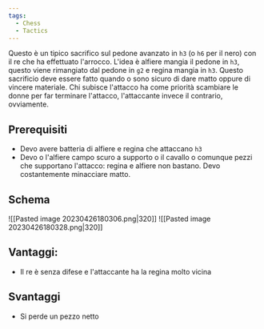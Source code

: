 ```yaml
---
tags:
  - Chess
  - Tactics
---
```

Questo è un tipico sacrifico sul pedone avanzato in `h3` (o `h6` per il nero) con il re che ha effettuato l'arrocco.
L'idea è alfiere mangia il pedone in `h3`, questo viene rimangiato dal pedone in `g2` e regina mangia in `h3`.
Questo sacrificio deve essere fatto quando o sono sicuro di dare matto oppure di vincere materiale.
Chi subisce l'attacco ha come priorità scambiare le donne per far terminare l'attacco, l'attaccante invece il contrario, ovviamente.

## Prerequisiti
* Devo avere batteria di alfiere e regina che attaccano `h3`
* Devo o l'alfiere campo scuro a supporto o il cavallo o comunque pezzi che supportano l'attacco: regina e alfiere non bastano. Devo costantemente minacciare matto.

## Schema
![[Pasted image 20230426180306.png|320]] ![[Pasted image 20230426180328.png|320]]


## Vantaggi:
* Il re è senza difese e l'attaccante ha la regina molto vicina

## Svantaggi
* Si perde un pezzo netto